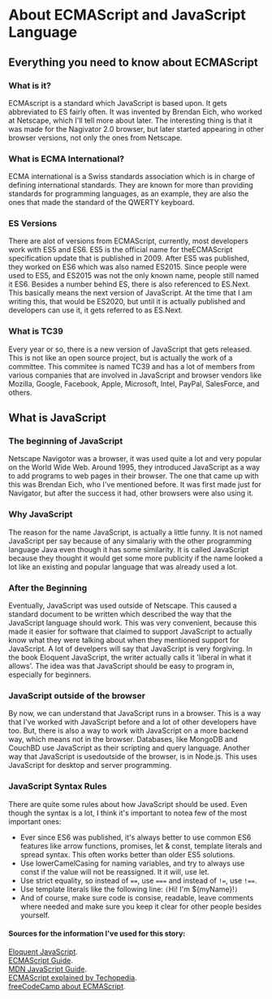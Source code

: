 # About ECMAScript and JavaScript Language

## Everything you need to know about ECMAScript

### What is it?
ECMAscript is a standard which JavaScript is based upon. It gets abbreviated to ES fairly often. It was invented by Brendan Eich, who worked at Netscape, which I'll tell more about later.
The interesting thing is that it was made for the Nagivator 2.0 browser, but later started appearing in other browser versions, not only the ones from Netscape.

### What is ECMA International?
ECMA international is a Swiss standards association which is in charge of defining international standards.
They are known for more than providing standards for programming languages, as an example, they are also the ones that made the standard of the QWERTY keyboard.

### ES Versions
There are alot of versions from ECMAScript, currently, most developers work with ES5 and ES6. 
ES5 is the official name for theECMAScript specification update that is published in 2009. 
After ES5 was published, they worked on ES6 which was also named ES2015.
Since people were used to ES5, and ES2015 was not the only known name, people still named it ES6.
Besides a number behind ES, there is also referenced to ES.Next. This basically means the next version of JavaScript. 
At the time that I am writing this, that would be ES2020, but until it is actually published and developers can use it, it gets referred to as ES.Next.

### What is TC39
Every year or so, there is a new version of JavaScript that gets released. 
This is not like an open source project, but is actually the work of a committee. 
This commitee is named TC39 and has a lot of members from various companies that are involved in JavaScript and browser vendors like Mozilla, Google, Facebook, Apple, Microsoft, Intel, PayPal, SalesForce, and others.

## What is JavaScript

### The beginning of JavaScript
Netscape Navigotor was a browser, it was used quite a lot and very popular on the World Wide Web. Around 1995, they introduced JavaScript as a way to add programs to web pages in their browser. 
The one that came up with this was Brendan Eich, who I've mentioned before. It was first made just for Navigator, but after the success it had, other browsers were also using it.

### Why JavaScript
The reason for the name JavaScript, is actually a little funny. It is not named JavaScript per say because of any simalariy with the other programming language Java even though it has some similarity.
It is called JavaScript because they thought it would get some more publicity if the name looked a lot like an existing and popular language that was already used a lot.

### After the Beginning
Eventually, JavaScript was used outside of Netscape. 
This caused a standard document to be written which described the way that the JavaScript language should work. 
This was very convenient, because this made it easier for software that claimed to support JavaScript to actually know what they were talking about when they mentioned support for JavaScript.
A lot of develpers will say that JavaScript is very forgiving. In the book Eloquent JavaScript, the writer actually calls it 'liberal in what it allows'. The idea was that JavaScript should be easy to program in, especially for beginners.

### JavaScript outside of the browser
By now, we can understand that JavaScript runs in a browser. This is a way that I've worked with JavaScript before and a lot of other developers have too. 
But, there is also a way to work with JavaScript on a more backend way, which means not in the browser. 
Databases, like MongoDB and CouchBD use JavaScript as their scripting and query language. 
Another way that JavaScript is usedoutside of the browser, is in Node.js. This uses JavaScript for desktop and server programming.

### JavaScript Syntax Rules
There are quite some rules about how JavaScript should be used. Even though the syntax is a lot, I think it's important to notea few of the most important ones:
* Ever since ES6 was published, it's always better to use common ES6 features like arrow functions, promises, let & const, template literals and spread syntax. This often works better than older ES5 solutions.
* Use lowerCamelCasing for naming variables, and try to always use const if the value will not be reassigned. It it will, use let.
* Use strict equality, so instead of `==`, use `===` and instead of `!=`, use `!==`.
* Use template literals like the following line: `(`Hi! I'm ${myName}!`)`
* And of course, make sure code is consise, readable, leave comments where needed and make sure you keep it clear for other people besides yourself.

#### Sources for the information I've used for this story:
[Eloquent JavaScript](https://eloquentjavascript.net/00_intro.html).     
[ECMAScript Guide](https://flaviocopes.com/ecmascript/_).     
[MDN JavaScript Guide](https://developer.mozilla.org/en-US/docs/MDN/Contribute/Guidelines/Code_guidelines/JavaScript#General_JavaScript_guidelines).     
[ECMAScript explained by Techopedia](https://www.techopedia.com/definition/14291/ecmascript).     
[freeCodeCamp about ECMAScript](https://www.freecodecamp.org/news/whats-the-difference-between-javascript-and-ecmascript-cba48c73a2b5/).     
